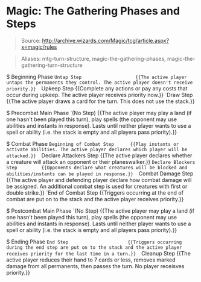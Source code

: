 # Magic: The Gathering Phases and Steps

> Source: http://archive.wizards.com/Magic/tcg/article.aspx?x=magic/rules

> Aliases: mtg-turn-structure, magic-the-gathering-phases, magic-the-gathering-turn-structure

$ Beginning Phase
    `Untap Step                    {{The active player untaps the permanents they control. The active player doesn't receive priority.}} 
    `Upkeep Step                   {{Complete any actions or pay any costs that occur during upkeep. The active player receives priority now.}} 
    `Draw Step                     {{The active player draws a card for the turn. This does not use the stack.}} 

$ Precombat Main Phase
    `(No Step)                     {{The active player may play a land (if one hasn't been played this turn), play spells (the opponent may use abilities and instants in response). Lasts until neither player wants to use a spell or ability (i.e. the stack is empty and all players pass priority).}} 

$ Combat Phase
    `Beginning of Combat Step      {{Play instants or activate abilities. The active player declares which player will be attacked.}} 
    `Declare Attackers Step        {{The active player declares whether a creature will attack an opponent or their planeswalker.}} 
    `Declare Blockers Step         {{Opponents declare what creatures will be blocked and abilities/instants can be played in response.}} 
    `Combat Damage Step            {{The active player and defending player declare how combat damage will be assigned. An additional combat step is used for creatures with first or double strike.}} 
    `End of Combat Step            {{Triggers occurring at the end of combat are put on to the stack and the active player receives priority.}} 

$ Postcombat Main Phase
    `(No Step)                     {{The active player may play a land (if one hasn't been played this turn), play spells (the opponent may use abilities and instants in response). Lasts until neither player wants to use a spell or ability (i.e. the stack is empty and all players pass priority).}} 

$ Ending Phase
    `End Step                      {{Triggers occurring during the end step are put on to the stack and the active player receives priority for the last time in a turn.}} 
    `Cleanup Step                  {{The active player reduces their hand to 7 cards or less, removes marked damage from all permanents, then passes the turn. No player receisves priority.}} 

